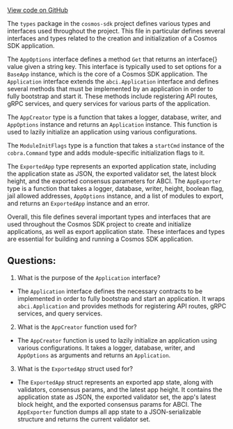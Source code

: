 [View code on GitHub](https://github.com/cosmos/cosmos-sdk/blob/main/server/types/app.go)

The `types` package in the `cosmos-sdk` project defines various types and interfaces used throughout the project. This file in particular defines several interfaces and types related to the creation and initialization of a Cosmos SDK application.

The `AppOptions` interface defines a method `Get` that returns an interface{} value given a string key. This interface is typically used to set options for a `BaseApp` instance, which is the core of a Cosmos SDK application. The `Application` interface extends the `abci.Application` interface and defines several methods that must be implemented by an application in order to fully bootstrap and start it. These methods include registering API routes, gRPC services, and query services for various parts of the application.

The `AppCreator` type is a function that takes a logger, database, writer, and `AppOptions` instance and returns an `Application` instance. This function is used to lazily initialize an application using various configurations.

The `ModuleInitFlags` type is a function that takes a `startCmd` instance of the `cobra.Command` type and adds module-specific initialization flags to it.

The `ExportedApp` type represents an exported application state, including the application state as JSON, the exported validator set, the latest block height, and the exported consensus parameters for ABCI. The `AppExporter` type is a function that takes a logger, database, writer, height, boolean flag, jail allowed addresses, `AppOptions` instance, and a list of modules to export, and returns an `ExportedApp` instance and an error.

Overall, this file defines several important types and interfaces that are used throughout the Cosmos SDK project to create and initialize applications, as well as export application state. These interfaces and types are essential for building and running a Cosmos SDK application.
## Questions: 
 1. What is the purpose of the `Application` interface?
- The `Application` interface defines the necessary contracts to be implemented in order to fully bootstrap and start an application. It wraps `abci.Application` and provides methods for registering API routes, gRPC services, and query services.

2. What is the `AppCreator` function used for?
- The `AppCreator` function is used to lazily initialize an application using various configurations. It takes a logger, database, writer, and `AppOptions` as arguments and returns an `Application`.

3. What is the `ExportedApp` struct used for?
- The `ExportedApp` struct represents an exported app state, along with validators, consensus params, and the latest app height. It contains the application state as JSON, the exported validator set, the app's latest block height, and the exported consensus params for ABCI. The `AppExporter` function dumps all app state to a JSON-serializable structure and returns the current validator set.